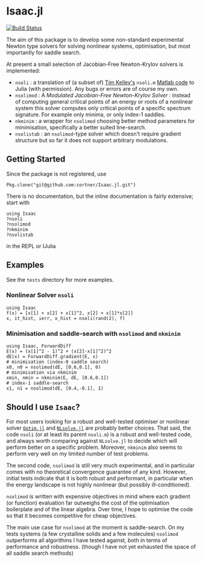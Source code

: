 
# Isaac.jl

[![Build Status](https://travis-ci.org/cortner/Isaac.jl.svg?branch=master)](https://travis-ci.org/cortner/Isaac.jl)

<!-- [![Coverage Status](https://coveralls.io/repos/cortner/Isaac.jl/badge.svg?branch=master&service=github)](https://coveralls.io/github/cortner/Isaac.jl?branch=master)

[![codecov.io](http://codecov.io/github/cortner/Isaac.jl/coverage.svg?branch=master)](http://codecov.io/github/cortner/Isaac.jl?branch=master) -->

The aim of this package is to develop some non-standard experimental Newton type solvers for solving nonlinear systems, optimisation, but most importantly for saddle search.

At present a small selection of Jacobian-Free Newton-Krylov solvers is implemented:
* `nsoli` : a translation of (a subset of) [Tim Kelley's](http://www4.ncsu.edu/~ctk/) `nsoli.m` [Matlab code](http://www4.ncsu.edu/~ctk/newton/SOLVERS/nsoli.m) to Julia (with permission). Any bugs or errors are of course my own.
* `nsolimod` : A *Modulated Jacobian-Free Newton-Krylov Solver* : instead of computing general critical points of an energy or roots of a nonlinear system this solver computes only critical points of a specific spectrum signature. For example only minima, or only index-1 saddles.
* `nkminim` : a wrapper for `nsolimod` choosing better method parameters for minimisation, specifically a better suited line-search.
* `nsolistab` : an `nsolimod`-type solver which doesn't require gradient structure but so far it does not support arbitrary modulations.

## Getting Started

Since the package is not registered, use
```
Pkg.clone("git@github.com:cortner/Isaac.jl.git")
```

There is no documentation, but the inline documentation is fairly extensive;
start with
```
using Isaac
?nsoli
?nsolimod
?nkminim
?nsolistab
```
in the REPL or IJulia


## Examples

See the `tests` directory for more examples.

### Nonlinear Solver `nsoli`

```
using Isaac
f(x) = [x[1] + x[2] + x[1]^2, x[2] + x[1]*x[2]]
x, it_hist, ierr, x_hist = nsoli(rand(2), f)
```

### Minimisation and saddle-search with `nsolimod` and `nkminim`

```
using Isaac, ForwardDiff
E(x) = (x[1]^2 - 1)^2 + (x[2]-x[1]^2)^2
dE(x) = ForwardDiff.gradient(E, x)
# minimisation (index-0 saddle search)
x0, n0 = nsolimod(dE, [0.6,0.1], 0)
# minimisation via nkminim
xmin, nmin = nkminim(E, dE, [0.6,0.1])
# index-1 saddle-search
x1, n1 = nsolimod(dE, [0.4,-0.1], 1)
```


## Should I use `Isaac`?

For most users looking for a robust and well-tested optimiser or nonlinear solver [`Optim.jl`](https://github.com/JuliaNLSolvers/Optim.jl) and [`NLsolve.jl`](https://github.com/JuliaNLSolvers/NLsolve.jl) are probably better choices. That said, the code `nsoli` (or at least its parent `nsoli.m`) is a robust and well-tested code, and always worth comparing against `NLsolve.jl` to decide which will perform better on a specific problem. Moreover, `nkminim` also seems to perform very well on my limited number of test problems.

The second code, `nsolimod` is still very much experimental, and in particular comes with no theoretical convergence guarantee of any kind. However, initial tests indicate that it is both robust and performant, in particular when the energy landscape is not highly nonlinear (but possibly ill-conditioned).

`nsolimod` is written with expensive objectives in mind where each gradient (or function) evaluation far outweighs the cost of the optimisation boilerplate and of the linear algebra. Over time, I hope to optimise the code so that it becomes competitive for cheap objectives.

The main use case for `nsolimod` at the moment is saddle-search. On my tests systems (a few crystalline solids and a few molecules) `nsolimod` outperforms all algorithms I have tested against, both in terms of performance and robustness.  (though I have not yet exhausted the space of all saddle search methods)
